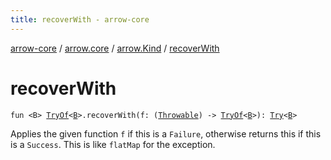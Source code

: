 ```yaml
---
title: recoverWith - arrow-core
---
```


[arrow-core](../../index.html) / [arrow.core](../index.html) / [arrow.Kind](index.html) / [recoverWith](./recover-with.html)

# recoverWith

`fun <B> `[`TryOf`](../-try-of.html)`<`[`B`](recover-with.html#B)`>.recoverWith(f: (`[`Throwable`](https://kotlinlang.org/api/latest/jvm/stdlib/kotlin/-throwable/index.html)`) -> `[`TryOf`](../-try-of.html)`<`[`B`](recover-with.html#B)`>): `[`Try`](../-try/index.html)`<`[`B`](recover-with.html#B)`>`

Applies the given function `f` if this is a `Failure`, otherwise returns this if this is a `Success`.
This is like `flatMap` for the exception.

